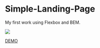 # Simple-Landing-Page
My first work using Flexbox and BEM.
 
<img src='preview'>

[DEMO](https://natashapahorukova.github.io/Simple-Landing-Page/)
